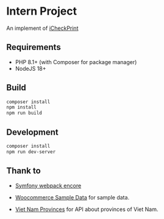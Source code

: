 # Intern Project

An implement of [iCheckPrint](https://www.figma.com/file/IBzeM7Qa0vsxUukNKuhEqW/iCheck-Print?node-id=30%3A2338&mode=dev)

## Requirements

- PHP 8.1+ (with Composer for package manager)
- NodeJS 18+

## Build

```bash
composer install
npm install
npm run build
```

## Development

```bash
composer install
npm run dev-server
```

## Thank to

- [Symfony webpack encore](https://github.com/symfony/webpack-encore)

- [Woocommerce Sample Data](https://github.com/woocommerce/woocommerce/blob/trunk/plugins/woocommerce/sample-data/sample_products.csv) for sample data.

- [Viet Nam Provinces](https://provinces.open-api.vn/) for API about provinces of Viet Nam.
